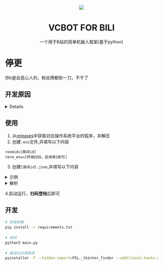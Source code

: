 <div align="center">

![](./.res/icon.ico)

# VCBOT FOR BILI

一个用于B站的简单机器人框架(基于python)

</div>

# 停更

你b是会恶心人的，粉丝牌都砍一刀，不干了

## 开发原因

<details>

![why?](./.res/1.jpg)

</details>

## 使用

1. 从[releases](https://github.com/vcbots/vcbot-bili/releases)中获取对应操作系统平台的程序，并解压
2. 创建`.env`文件,并填写以下内容
```
roomid=[房间id]
term_env=[终端扫码，启用填1即可]
```
3. 创建`[房间id].json`,并填写以下内容

<details>
<summary>示例</summary>

```
{
    "connected": "连接成功", 
    "chat":{
        "global":{
            "schedule":[
                {
                    "minute":1,
                    "content": "主包快去喝水！"
                },
                {
                    "minute":15,
                    "content":"q群：xxx"
                }
            ],
            "events":{
                    "reply_notice": " {user} 回复 {re-user} : {content} ",
                    "welcome": "欢迎 {user} 进入直播间",
                    "gifts": "谢谢 {user} 的 {gift} 喵～",
                    "guard": "感谢 {user} 开通 {type} 喵～",
                    "followed": "感谢 {user} 的关注喵～"
            },
            "command":{
                    "你好":"hello world!",
                    "status":"Is running?"
                }
        },
        "xxxx": {
            "alias":[], 
            "command":{
                "你好":"hello!",
                "臭机器人": "???"
            }
        }
    }
} 
```

</details>

<details>
<summary>解析</summary>


### 配置规则解析

|字段|备注|
|-|-|
|connected|连接直播间成功|
|global|全局事件|
|xxx|xxxx为用户uid,特定用户事件|
#### global规则解析

|字段|备注|
|-|-|
|schedule|定时事件|
|events|直播事件|
|command|互动事件|

#### [uid]规则解析

|字段|备注|
|-|-|
|alias|别称，todo|
|command|互动事件|

#### 替换常量

|字段|备注|
|-|-|
|{user}|替换成用户名|
|{re-user}|替换为被@用户|
|{gift}|替换为礼物名称|
|{type} |替换为开通大航海类型|

</details>


4.启动运行，**扫码登陆**后即可

## 开发

```bash
# 安装依赖
pip install -r requirements.txt

# 调试
python3 main.py

# 编译出应用程序
pyinstaller -F --hidden-import=PIL._tkinter_finder --additional-hooks-dir=hooks main.py -n vcbot-bili -i .res/icon.ico

```



